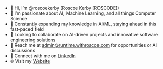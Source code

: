 - 👋 Hi, I’m @roscoekerby (Roscoe Kerby [ROSCODE])
- 👀 I’m passionate about AI, Machine Learning, and all things Computer Science
- 🚀 Constantly expanding my knowledge in AI/ML, staying ahead in this fast-paced field
- 🤝 Looking to collaborate on AI-driven projects and innovative software engineering solutions
- 📧 Reach me at [admin@runtime.withroscoe.com](mailto:admin@runtime.withroscoe.com) for opportunities or AI discussions
- 🔗 Connect with me on [LinkedIn](https://www.linkedin.com/in/roscoekerby/)
- 🌐 Visit my [Website](https://runtime.withroscoe.com/)

<!---
roscoekerby/roscoekerby is a ✨ special ✨ repository because its `README.md` (this file) appears on your GitHub profile.
You can click the Preview link to take a look at your changes.
--->

